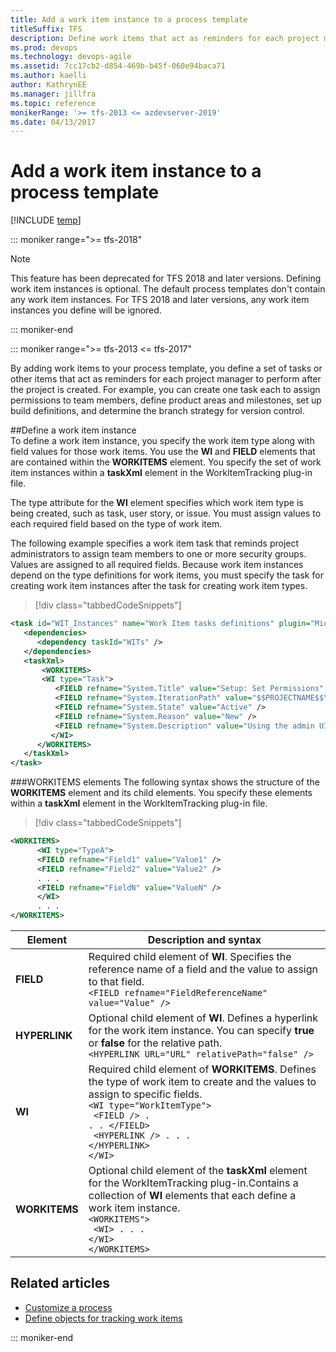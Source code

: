 ```yaml
---
title: Add a work item instance to a process template
titleSuffix: TFS
description: Define work items that act as reminders for each project manager to perform after a project is created in Team Foundation Server 
ms.prod: devops
ms.technology: devops-agile
ms.assetid: 7cc17cb2-d854-469b-b45f-060e94baca71
ms.author: kaelliauthor: KathrynEE
ms.manager: jillfra
ms.topic: reference
monikerRange: '>= tfs-2013 <= azdevserver-2019' 
ms.date: 04/13/2017
---
```



# Add a work item instance to a process template

[!INCLUDE [temp](../../_shared/version-tfs-2013-2017.md)]

::: moniker range=">= tfs-2018"
> [!NOTE]  
> This feature has been deprecated for TFS 2018 and later
>  versions. Defining work item instances is optional. The default process templates don't 
>  contain any work item instances. For TFS 2018 and later versions, any work item 
>  instances you define will be ignored. 

::: moniker-end

::: moniker range=">= tfs-2013 <= tfs-2017"

By adding work items to your process template, you define a set of tasks or other items that act as reminders for each project manager to perform after the project is created. For example, you can create one task each to assign permissions to team members, define product areas and milestones, set up build definitions, and determine the branch strategy for version control.  
  
<a name="defining"></a> 
##Define a work item instance   
To define a work item instance, you specify the work item type along with field values for those work items. You use the **WI** and **FIELD** elements that are contained within the **WORKITEMS** element. You specify the set of work item instances within a **taskXml** element in the WorkItemTracking plug-in file.  
  
The type attribute for the **WI** element specifies which work item type is being created, such as task, user story, or issue. You must assign values to each required field based on the type of work item.  
  
The following example specifies a work item task that reminds project administrators to assign team members to one or more security groups. Values are assigned to all required fields. Because work item instances depend on the type definitions for work items, you must specify the task for creating work item instances after the task for creating work item types.  
  
> [!div class="tabbedCodeSnippets"]
```XML
<task id="WIT_Instances" name="Work Item tasks definitions" plugin="Microsoft.ProjectCreationWizard.WorkItemTracking" completionMessage="Work item instances created">   
   <dependencies>  
      <dependency taskId="WITs" />  
   </dependencies>  
   <taskXml>  
       <WORKITEMS>  
       <WI type="Task">  
          <FIELD refname="System.Title" value="Setup: Set Permissions" />  
          <FIELD refname="System.IterationPath" value="$$PROJECTNAME$$\Iteration 0" />  
          <FIELD refname="System.State" value="Active" />  
          <FIELD refname="System.Reason" value="New" />  
          <FIELD refname="System.Description" value="Using the admin UI in Visual Studio adds team members to one of the three groups: Project administrators, Contributors, or Readers." />  
         </WI>  
      </WORKITEMS>  
   </taskXml>  
</task>  
```  
  
  
<a name="elements"></a> 
###WORKITEMS elements
 The following syntax shows the structure of the **WORKITEMS** element and its child elements. You specify these elements within a **taskXml** element in the WorkItemTracking plug-in file.  
  
> [!div class="tabbedCodeSnippets"]
```XML
<WORKITEMS>  
      <WI type="TypeA">  
      <FIELD refname="Field1" value="Value1" />  
      <FIELD refname="Field2" value="Value2" />  
      . . .  
      <FIELD refname="FieldN" value="ValueN" />  
      </WI>  
      . . .  
</WORKITEMS>  
```  
  
|Element| Description and syntax|  
|-------------|-----------------|  
|**FIELD**|Required child element of **WI**. Specifies the reference name of a field and the value to assign to that field.<br />`<FIELD refname="FieldReferenceName" value="Value" />`|  
|**HYPERLINK**|Optional child element of **WI**. Defines a hyperlink for the work item instance. You can specify **true** or **false** for the relative path.<br />`<HYPERLINK URL="URL" relativePath="false" />`|  
|**WI**|Required child element of **WORKITEMS**. Defines the type of work item to create and the values to assign to specific fields.<br/><code>&lt;WI type="WorkItemType"&gt; <br/>      &lt;FIELD /&gt;   . . . &lt;/FIELD&gt;<br/>      &lt;HYPERLINK /&gt;  . . . &lt;/HYPERLINK&gt;<br/>&lt;/WI&gt; </code> | 
|**WORKITEMS**|Optional child element of the **taskXml** element for the WorkItemTracking plug-in.Contains a collection of **WI** elements that each define a work item instance.<br/><code>&lt;WORKITEMS"&gt; <br/>      &lt;WI&gt;  . . . &lt;/WI&gt;<br/>&lt;/WORKITEMS&gt; </code> |
  

## Related articles 
-  [Customize a process](customize-process.md)   
-  [Define objects for tracking work items](define-objects-track-work-items-plug-in.md)


::: moniker-end